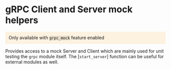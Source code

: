 # gRPC Client and Server mock helpers

<p style="background:rgba(255,181,77,0.16);padding:0.75em;">
Only available with <code style="background:rgba(41,24,0,0.1);">grpc_mock</code> feature enabled
</p>

Provides access to a mock Server and Client which are mainly used for unit testing the `grpc` module itself.
The [`start_server`] function can be useful for external modules as well.
